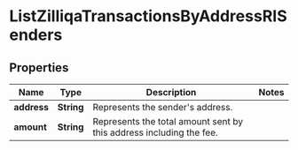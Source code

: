 

# ListZilliqaTransactionsByAddressRISenders


## Properties

Name | Type | Description | Notes
------------ | ------------- | ------------- | -------------
**address** | **String** | Represents the sender&#39;s address. | 
**amount** | **String** | Represents the total amount sent by this address including the fee. | 



